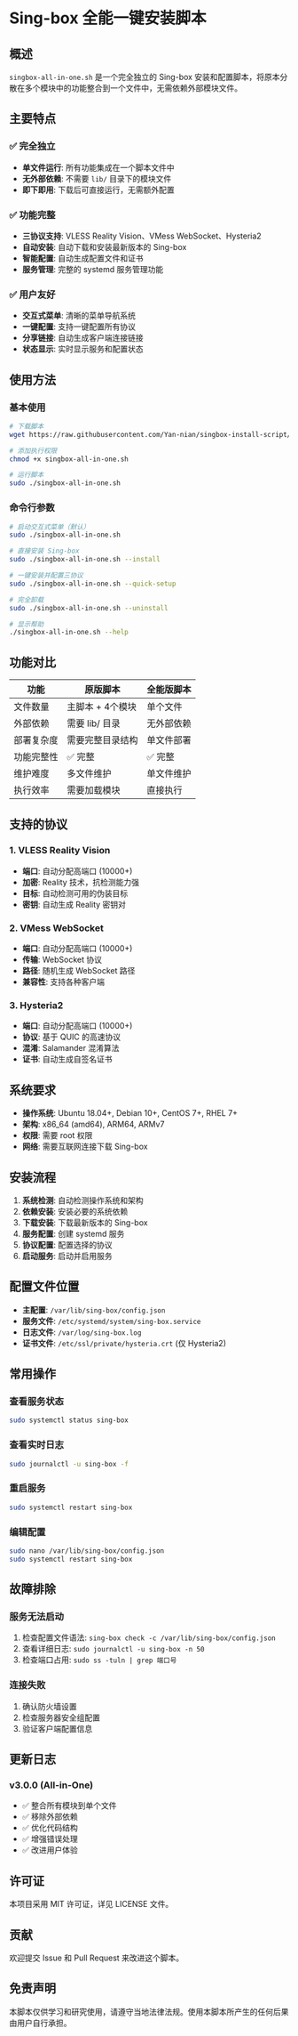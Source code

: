 # Sing-box 全能一键安装脚本

## 概述

`singbox-all-in-one.sh` 是一个完全独立的 Sing-box 安装和配置脚本，将原本分散在多个模块中的功能整合到一个文件中，无需依赖外部模块文件。

## 主要特点

### ✅ 完全独立
- **单文件运行**: 所有功能集成在一个脚本文件中
- **无外部依赖**: 不需要 `lib/` 目录下的模块文件
- **即下即用**: 下载后可直接运行，无需额外配置

### ✅ 功能完整
- **三协议支持**: VLESS Reality Vision、VMess WebSocket、Hysteria2
- **自动安装**: 自动下载和安装最新版本的 Sing-box
- **智能配置**: 自动生成配置文件和证书
- **服务管理**: 完整的 systemd 服务管理功能

### ✅ 用户友好
- **交互式菜单**: 清晰的菜单导航系统
- **一键配置**: 支持一键配置所有协议
- **分享链接**: 自动生成客户端连接链接
- **状态显示**: 实时显示服务和配置状态

## 使用方法

### 基本使用

```bash
# 下载脚本
wget https://raw.githubusercontent.com/Yan-nian/singbox-install-script/master/singbox-all-in-one.sh

# 添加执行权限
chmod +x singbox-all-in-one.sh

# 运行脚本
sudo ./singbox-all-in-one.sh
```

### 命令行参数

```bash
# 启动交互式菜单（默认）
sudo ./singbox-all-in-one.sh

# 直接安装 Sing-box
sudo ./singbox-all-in-one.sh --install

# 一键安装并配置三协议
sudo ./singbox-all-in-one.sh --quick-setup

# 完全卸载
sudo ./singbox-all-in-one.sh --uninstall

# 显示帮助
./singbox-all-in-one.sh --help
```

## 功能对比

| 功能 | 原版脚本 | 全能版脚本 |
|------|----------|------------|
| 文件数量 | 主脚本 + 4个模块 | 单个文件 |
| 外部依赖 | 需要 lib/ 目录 | 无外部依赖 |
| 部署复杂度 | 需要完整目录结构 | 单文件部署 |
| 功能完整性 | ✅ 完整 | ✅ 完整 |
| 维护难度 | 多文件维护 | 单文件维护 |
| 执行效率 | 需要加载模块 | 直接执行 |

## 支持的协议

### 1. VLESS Reality Vision
- **端口**: 自动分配高端口 (10000+)
- **加密**: Reality 技术，抗检测能力强
- **目标**: 自动检测可用的伪装目标
- **密钥**: 自动生成 Reality 密钥对

### 2. VMess WebSocket
- **端口**: 自动分配高端口 (10000+)
- **传输**: WebSocket 协议
- **路径**: 随机生成 WebSocket 路径
- **兼容性**: 支持各种客户端

### 3. Hysteria2
- **端口**: 自动分配高端口 (10000+)
- **协议**: 基于 QUIC 的高速协议
- **混淆**: Salamander 混淆算法
- **证书**: 自动生成自签名证书

## 系统要求

- **操作系统**: Ubuntu 18.04+, Debian 10+, CentOS 7+, RHEL 7+
- **架构**: x86_64 (amd64), ARM64, ARMv7
- **权限**: 需要 root 权限
- **网络**: 需要互联网连接下载 Sing-box

## 安装流程

1. **系统检测**: 自动检测操作系统和架构
2. **依赖安装**: 安装必要的系统依赖
3. **下载安装**: 下载最新版本的 Sing-box
4. **服务配置**: 创建 systemd 服务
5. **协议配置**: 配置选择的协议
6. **启动服务**: 启动并启用服务

## 配置文件位置

- **主配置**: `/var/lib/sing-box/config.json`
- **服务文件**: `/etc/systemd/system/sing-box.service`
- **日志文件**: `/var/log/sing-box.log`
- **证书文件**: `/etc/ssl/private/hysteria.crt` (仅 Hysteria2)

## 常用操作

### 查看服务状态
```bash
sudo systemctl status sing-box
```

### 查看实时日志
```bash
sudo journalctl -u sing-box -f
```

### 重启服务
```bash
sudo systemctl restart sing-box
```

### 编辑配置
```bash
sudo nano /var/lib/sing-box/config.json
sudo systemctl restart sing-box
```

## 故障排除

### 服务无法启动
1. 检查配置文件语法: `sing-box check -c /var/lib/sing-box/config.json`
2. 查看详细日志: `sudo journalctl -u sing-box -n 50`
3. 检查端口占用: `sudo ss -tuln | grep 端口号`

### 连接失败
1. 确认防火墙设置
2. 检查服务器安全组配置
3. 验证客户端配置信息

## 更新日志

### v3.0.0 (All-in-One)
- ✅ 整合所有模块到单个文件
- ✅ 移除外部依赖
- ✅ 优化代码结构
- ✅ 增强错误处理
- ✅ 改进用户体验

## 许可证

本项目采用 MIT 许可证，详见 LICENSE 文件。

## 贡献

欢迎提交 Issue 和 Pull Request 来改进这个脚本。

## 免责声明

本脚本仅供学习和研究使用，请遵守当地法律法规。使用本脚本所产生的任何后果由用户自行承担。